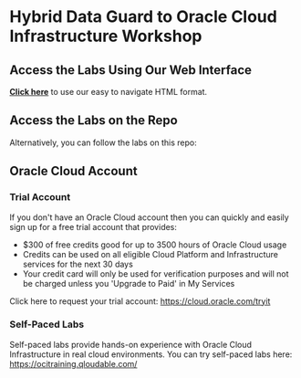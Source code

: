 # Hybrid Data Guard to Oracle Cloud Infrastructure Workshop


## Access the Labs Using Our Web Interface
**[Click here](https://github.com/oracle/learning-library/tree/master/workshops/wls-oke)** to use our easy to navigate HTML format.

## Access the Labs on the Repo
Alternatively, you can follow the labs on this repo:



## Oracle Cloud Account

### Trial Account
If you don't have an Oracle Cloud account then you can quickly and easily sign up for a free trial account that provides:
- $300 of free credits good for up to 3500 hours of Oracle Cloud usage
- Credits can be used on all eligible Cloud Platform and Infrastructure services for the next 30 days
- Your credit card will only be used for verification purposes and will not be charged unless you 'Upgrade to Paid' in My Services
  
Click here to request your trial account: https://cloud.oracle.com/tryit

### Self-Paced Labs 
Self-paced labs provide hands-on experience with Oracle Cloud Infrastructure in real cloud environments. You can try self-paced labs here: https://ocitraining.qloudable.com/